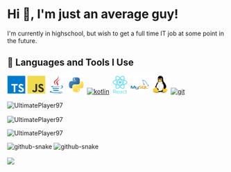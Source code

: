 <h1>Hi 👋, I'm just an average guy!</h1>
<p>I'm currently in highschool, but wish to get a full time IT job at some point in the future.</p>
<h2>🚀 Languages and Tools I Use</h2>
<p><a target="_blank" href="https://raw.githubusercontent.com/devicons/devicon/master/icons/typescript/typescript-original.svg" style="display: inline-block;"><img src="https://raw.githubusercontent.com/devicons/devicon/master/icons/typescript/typescript-original.svg" alt="typescript" width="42" height="42" /></a>
<a target="_blank" href="https://raw.githubusercontent.com/devicons/devicon/master/icons/javascript/javascript-original.svg" style="display: inline-block;"><img src="https://raw.githubusercontent.com/devicons/devicon/master/icons/javascript/javascript-original.svg" alt="javascript" width="42" height="42" /></a>
<a target="_blank" href="https://raw.githubusercontent.com/devicons/devicon/master/icons/java/java-original.svg" style="display: inline-block;"><img src="https://raw.githubusercontent.com/devicons/devicon/master/icons/java/java-original.svg" alt="java" width="42" height="42" /></a>
<a target="_blank" href="https://raw.githubusercontent.com/devicons/devicon/master/icons/python/python-original.svg" style="display: inline-block;"><img src="https://raw.githubusercontent.com/devicons/devicon/master/icons/python/python-original.svg" alt="python" width="42" height="42" /></a>
<a target="_blank" href="https://www.vectorlogo.zone/logos/kotlinlang/kotlinlang-icon.svg" style="display: inline-block;"><img src="https://www.vectorlogo.zone/logos/kotlinlang/kotlinlang-icon.svg" alt="kotlin" width="42" height="42" /></a>
<a target="_blank" href="https://raw.githubusercontent.com/devicons/devicon/master/icons/react/react-original-wordmark.svg" style="display: inline-block;"><img src="https://raw.githubusercontent.com/devicons/devicon/master/icons/react/react-original-wordmark.svg" alt="react" width="42" height="42" /></a>
<a target="_blank" href="https://raw.githubusercontent.com/devicons/devicon/master/icons/mysql/mysql-original-wordmark.svg" style="display: inline-block;"><img src="https://raw.githubusercontent.com/devicons/devicon/master/icons/mysql/mysql-original-wordmark.svg" alt="mysql" width="42" height="42" /></a>
<a target="_blank" href="https://raw.githubusercontent.com/devicons/devicon/master/icons/linux/linux-original.svg" style="display: inline-block;"><img src="https://raw.githubusercontent.com/devicons/devicon/master/icons/linux/linux-original.svg" alt="linux" width="42" height="42" /></a>
<a target="_blank" href="https://www.vectorlogo.zone/logos/git-scm/git-scm-icon.svg" style="display: inline-block;"><img src="https://www.vectorlogo.zone/logos/git-scm/git-scm-icon.svg" alt="git" width="42" height="42" /></a></p>

<!--
<div align="left">
  <picture>
    <source media="(prefers-color-scheme: dark)" srcset="https://github-readme-stats.vercel.app/api?username=UltimatePlayer97&show_icons=true&locale=en&theme=dark" />
    <source media="(prefers-color-scheme: light)" srcset="https://github-readme-stats.vercel.app/api?username=UltimatePlayer97&show_icons=true&locale=en" />
    <img alt="GitHub Stats" src="https://github-readme-stats.vercel.app/api?username=UltimatePlayer97&show_icons=true&locale=en" />
  </picture>
</div>

<br/>


<div align="left">
  <picture>
    <source media="(prefers-color-scheme: dark)" srcset="https://github-readme-streak-stats.herokuapp.com/?user=UltimatePlayer97&theme=dark" />
    <source media="(prefers-color-scheme: light)" srcset="https://github-readme-streak-stats.herokuapp.com/?user=UltimatePlayer97" />
    <img alt="GitHub Streak" src="https://github-readme-streak-stats.herokuapp.com/?user=UltimatePlayer97" />
  </picture>
</div>

<br/>


<div align="left">
  <picture>
    <source media="(prefers-color-scheme: dark)" srcset="https://github-readme-stats.vercel.app/api/top-langs?username=UltimatePlayer97&show_icons=true&locale=en&layout=compact&theme=dark" />
    <source media="(prefers-color-scheme: light)" srcset="https://github-readme-stats.vercel.app/api/top-langs?username=UltimatePlayer97&show_icons=true&locale=en&layout=compact" />
    <img alt="Top Languages" src="https://github-readme-stats.vercel.app/api/top-langs?username=UltimatePlayer97&show_icons=true&locale=en&layout=compact" />
  </picture>
</div>
-->




<p><img align="center" src="https://github-readme-stats.vercel.app/api?username=UltimatePlayer97&show_icons=true&locale=en&theme=dark" alt="UltimatePlayer97" /></p>
<p><img align="center" src="https://github-readme-streak-stats.herokuapp.com/?user=UltimatePlayer97&theme=dark&" alt="UltimatePlayer97" /></p>
<p><img src="https://github-readme-stats.vercel.app/api/top-langs?username=UltimatePlayer97&show_icons=true&locale=en&layout=compact&theme=dark" alt="UltimatePlayer97" /></p>

<picture>
  <source media="(prefers-color-scheme: dark)" srcset="https://raw.githubusercontent.com/UltimatePlayer97/UltimatePlayer97/output/github-snake-dark.svg" />
  <source media="(prefers-color-scheme: light)" srcset="https://raw.githubusercontent.com/UltimatePlayer97/UltimatePlayer97/output/github-snake.svg" />
  <img alt="github-snake" src="https://raw.githubusercontent.com/tobiasmeyhoefer/UltimatePlayer97/output/github-snake.svg" />
</picture>

<!-- GitHub Snake -->
<picture>
  <source media="(prefers-color-scheme: dark)" srcset="https://raw.githubusercontent.com/UltimatePlayer97/UltimatePlayer97/output/github-snake-dark.svg" />
  <source media="(prefers-color-scheme: light)" srcset="https://raw.githubusercontent.com/UltimatePlayer97/UltimatePlayer97/output/github-snake.svg" />
  <img alt="github-snake" src="https://raw.githubusercontent.com/tobiasmeyhoefer/UltimatePlayer97/output/github-snake.svg" />
</picture>

<br>
<br>

<picture>
  <image src="assets/help.gif" />
</picture>
